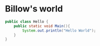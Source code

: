 # Billow's world

```java
public class Hello {
    public static void Main(){
        System.out.println("Hello World");
    }
}
```
